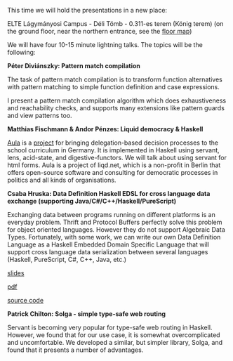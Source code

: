 This time we will hold the presentations in a new place:

ELTE Lágymányosi Campus - Déli Tömb - 0.311-es terem (König terem) (on the ground floor, near the northern entrance, see the [floor map][konig_terem])

We will have four 10-15 minute lightning talks. The topics will be the following:

**Péter Diviánszky: Pattern match compilation**

The task of pattern match compilation is to transform function alternatives with pattern matching to simple function definition and case expressions.

I present a pattern match compilation algorithm which does exhaustiveness and reachability checks, and supports many extensions like pattern guards and view patterns too.

**Matthias Fischmann & Andor Pénzes: Liquid democracy & Haskell**

[Aula][aula] is a [project][aula_github] for bringing delegation-based decision processes to the school curriculum in Germany. It is implemented in Haskell using servant, lens, acid-state, and digestive-functors. We will talk about using servant for html forms. Aula is a project of liqd.net, which is a non-profit in Berlin that offers open-source software and consulting for democratic processes in politics and all kinds of organisations.

**Csaba Hruska: Data Definition Haskell EDSL for cross language data exchange (supporting Java/C#/C++/Haskell/PureScript)**

Exchanging data between programs running on different platforms is an everyday problem. Thrift and Protocol Buffers perfectly solve this problem for object oriented languages. However they do not support Algebraic Data Types. Fortunately, with some work, we can write our own Data Definition Language as a Haskell Embedded Domain Specific Language that will support cross language data serialization between several languages (Haskell, PureScript, C#, C++, Java, etc.)

[slides](http://htmlpreview.github.io/?https://github.com/BP-HUG/presentations/blob/master/2016_april/data-definition-haskell-edsl/slides.html/)

[pdf](https://github.com/BP-HUG/presentations/blob/master/2016_april/data-definition-haskell-edsl/Data%20Definition%20Language%20in%20Haskell.pdf)

[source code](https://github.com/lambdacube3d/lambdacube-ir/tree/v0.3/ddl)

**Patrick Chilton: Solga - simple type-safe web routing**

Servant is becoming very popular for type-safe web routing in Haskell. However, we found that for our use case, it is somewhat overcomplicated and uncomfortable. We developed a similar, but simpler library, Solga, and found that it presents a number of advantages.

[konig_terem]: https://immanuel60.hu/wp-content/uploads/2011/09/elte_ik_deli_epulet_alaprajz.jpg
[aula]: https://aula-blog.website/
[aula_github]: https://github.com/liqd/aula
